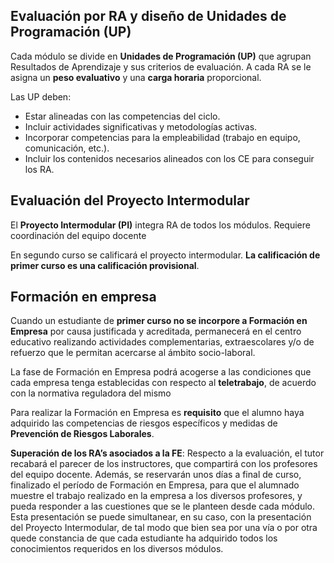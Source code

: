 ## Evaluación por RA y diseño de Unidades de Programación (UP) 

Cada módulo se divide en **Unidades de Programación (UP)** que agrupan Resultados de Aprendizaje y sus criterios de evaluación. A cada RA se le asigna un **peso evaluativo** y una **carga horaria** proporcional. 

Las UP deben: 
- Estar alineadas con las competencias del ciclo. 
- Incluir actividades significativas y metodologías activas. 
- Incorporar competencias para la empleabilidad (trabajo en equipo, comunicación, etc.). 
- Incluir los contenidos necesarios alineados con los CE para conseguir los RA. 

## Evaluación del Proyecto Intermodular 

El **Proyecto Intermodular (PI)** integra RA de todos los módulos. Requiere coordinación del equipo docente 

En segundo curso se calificará el proyecto intermodular. **La calificación de primer curso es una calificación provisional**. 

## Formación en empresa 

Cuando un estudiante de **primer curso no se incorpore a Formación en Empresa** por causa justificada y acreditada, permanecerá en el centro educativo realizando actividades complementarias, extraescolares y/o de refuerzo que le permitan acercarse al ámbito socio-laboral. 

La fase de Formación en Empresa podrá acogerse a las condiciones que cada empresa tenga establecidas con respecto al **teletrabajo**, de acuerdo con la normativa reguladora del mismo 

Para realizar la Formación en Empresa es **requisito** que el alumno haya adquirido las competencias de riesgos específicos y medidas de **Prevención de Riesgos Laborales**. 

**Superación de los RA’s asociados a la FE**: Respecto a la evaluación, el tutor recabará el parecer de los instructores, que compartirá con los profesores del equipo docente. Además, se reservarán unos días a final de curso, finalizado el período de Formación en Empresa, para que el alumnado muestre el trabajo realizado en la empresa a los diversos profesores, y pueda responder a las cuestiones que se le planteen desde cada módulo. Esta presentación se puede simultanear, en su caso, con la presentación del Proyecto Intermodular, de tal modo que bien sea por una vía o por otra quede constancia de que cada estudiante ha adquirido todos los conocimientos requeridos en los diversos módulos. 

